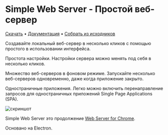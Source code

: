 # Simple Web Server - Простой веб-сервер

[Скачать](https://simplewebserver.org/download/) &bull; [Документация](https://simplewebserver.org/docs/options.html) &bull; [Собрать из исходников](https://simplewebserver.org/docs/build.html)

Создавайте локальный веб-сервер в несколько кликов с помощью простого в использовании интерфейса.

Простота настройки.
Настройки сервера можно менять под себя в несколько кликов.

Множество веб-серверов в фоновом режиме.
Запускайте несколько веб-серверов одновременно, даже когда приложение закрыто.

Одностраничные приложения.
Легко можно включить перенаправление запросов для одностраничных приложений Single Page Applications (SPA).


![скриншот](https://user-images.githubusercontent.com/11605395/163694811-46e3b79c-a187-4c78-b622-6250a6d5d9d0.jpeg)

Simple Web Server это продолжение [Web Server for Chrome](https://github.com/kzahel/web-server-chrome).

Основано на Electron.